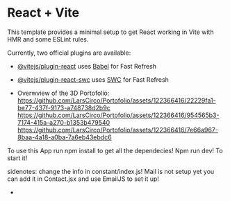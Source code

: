 # React + Vite

This template provides a minimal setup to get React working in Vite with HMR and some ESLint rules.

Currently, two official plugins are available:

- [@vitejs/plugin-react](https://github.com/vitejs/vite-plugin-react/blob/main/packages/plugin-react/README.md) uses [Babel](https://babeljs.io/) for Fast Refresh
- [@vitejs/plugin-react-swc](https://github.com/vitejs/vite-plugin-react-swc) uses [SWC](https://swc.rs/) for Fast Refresh

- Overwview of the 3D Portofolio:
https://github.com/LarsCirco/Portofolio/assets/122366416/22229fa1-be77-437f-9173-a748738d2b9c
https://github.com/LarsCirco/Portofolio/assets/122366416/954565b3-7174-415a-a270-b1353b479540
https://github.com/LarsCirco/Portofolio/assets/122366416/7e66a967-8baa-4a18-a0ba-7a6eb43ebdc6

To use this App run npm install to get all the dependecies!
Npm run dev! To start it!

sidenotes: change the info in constant/index.js!
Mail is not setup yet you can add it in Contact.jsx and use EmailJS to set it up!











- 
